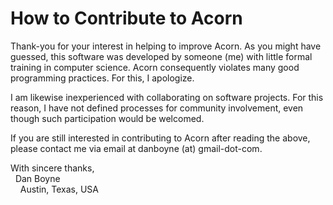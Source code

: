 # How to Contribute to Acorn

Thank-you for your interest in helping to improve Acorn. As you might have guessed, this software was developed by someone (me) with little formal training in computer science. Acorn consequently violates many good programming practices. For this, I apologize.

I am likewise inexperienced with collaborating on software projects. For this reason, I have not defined processes for community involvement, even though such participation would be welcomed. 

If you are still interested in contributing to Acorn after reading the above, please contact me via email at danboyne (at) gmail-dot-com.

With sincere thanks,  
&nbsp; Dan Boyne  
&nbsp; &nbsp; Austin, Texas, USA
